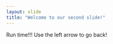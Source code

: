 ```yaml
---
layout: slide
title: "Welcome to our second slide!"
---
```

Run time!!!
Use the left arrow to go back!

